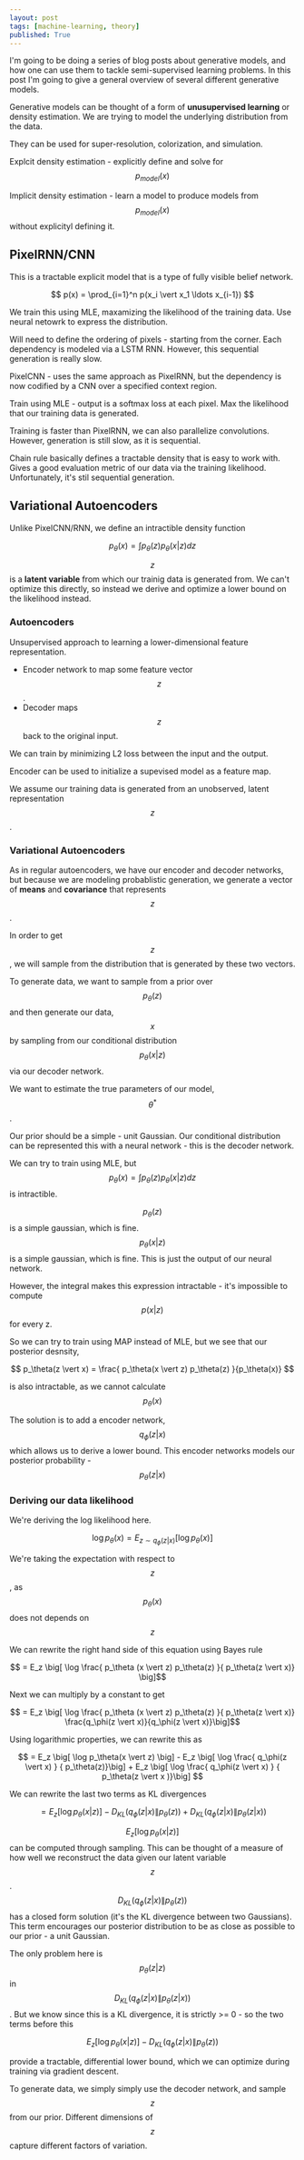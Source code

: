 ```yaml
---
layout: post
tags: [machine-learning, theory]
published: True
---
```


I'm going to be doing a series of blog posts about generative models, and how one can use them to tackle semi-supervised learning problems. In this post I'm going to give a general overview of several different generative models.


Generative models can be thought of a form of **unusupervised learning** or density estimation. 
We are trying to model the underlying distribution from the data. 

They can be used for super-resolution, colorization, and simulation.

Explcit density estimation - explicitly define and solve for $$p_{model}(x)$$

Implicit density estimation - learn a model to produce models from $$p_{model}(x)$$ without explicityl defining it. 

## PixelRNN/CNN
This is a tractable explicit model that is a type of fully visible belief network.

$$ p(x) = \prod_{i=1}^n p(x_i \vert x_1 \ldots x_{i-1}) $$

We train this using MLE, maxamizing the likelihood of the training data. Use neural netowrk to express the distribution.

Will need to define the ordering of pixels - starting from the corner. Each dependency is modeled via a LSTM RNN.
However, this sequential generation is really slow. 

PixelCNN - uses the same approach as PixelRNN, but the dependency is now codified by a CNN over a specified context region. 

Train using MLE - output is a softmax loss at each pixel. Max the likelihood that our training data is generated.

Training is faster than PixelRNN, we can also parallelize convolutions. However, generation is still slow, as it is sequential.

Chain rule basically defines a tractable density that is easy to work with. Gives a good evaluation metric of our data via the training likelihood. Unfortunately, it's stil sequential generation.

## Variational Autoencoders

Unlike PixelCNN/RNN, we define an intractible density function

$$p_\theta(x) = \int p_\theta(z) p_\theta(x \vert z) dz$$

$$z$$ is a **latent variable** from which our trainig data is generated from.
We can't optimize this directly, so instead we derive and optimize a lower bound on the likelihood instead.

### Autoencoders
Unsupervised approach to learning a lower-dimensional feature representation.
- Encoder network to map some feature vector $$z$$.
- Decoder maps $$z$$ back to the original input. 

We can train by minimizing L2 loss between the input and the output.

Encoder can be used to initialize a supevised model as a feature map. 

We assume our training data is generated from an unobserved, latent representation $$z$$.


### Variational Autoencoders
As in regular autoencoders, we have our encoder and decoder networks, but because we are modeling probablistic generation, we generate a vector of **means** and **covariance** that represents $$z$$.

In order to get $$z$$, we will sample from the distribution that is generated by these two vectors.

To generate data, we want to sample from a prior over $$p_\theta(z)$$ and then generate our data, $$x$$ by sampling from our conditional distribution $$p_\theta(x \vert z)$$ via our decoder network.

We want to estimate the true parameters of our model, $$\theta^*$$. 

Our prior should be a simple - unit Gaussian.
Our conditional distribution can be represented this with a neural network - this is the decoder network.

We can try to train using MLE, but $$p_\theta(x) = \int p_\theta(z) p_\theta(x \vert z) dz$$ is intractible. 

$$p_\theta(z)$$ is a simple gaussian, which is fine. 
$$p_\theta(x \vert z)$$ is a simple gaussian, which is fine. This is just the output of our neural network.

However, the integral makes this expression intractable - it's impossible to compute $$p(x \vert z)$$ for every z. 

So we can try to train using MAP instead of MLE, but we see that our posterior desnsity, 

$$ p_\theta(z \vert x) = \frac{ p_\theta(x \vert z) p_\theta(z) }{p_\theta(x)} $$

is also intractable, as we cannot calculate $$p_\theta(x)$$

The solution is to add a encoder network, $$q_\phi(z \vert x)$$ which allows us to derive a lower bound.
This encoder networks models our posterior probability - $$ p_\theta(z \vert x) $$


### Deriving our data likelihood

We're deriving the log likelihood here.

$$\log p_\theta(x) = E_{z \sim q_\phi(z \vert x)} \big[ \log p_\theta(x) \big]$$ 

We're taking the expectation with respect to $$z$$, as $$p_\theta(x)$$ does not depends on $$z$$

We can rewrite the right hand side of this equation using Bayes rule

$$ = E_z \big[ \log \frac{ p_\theta (x \vert z) p_\theta(z) }{ p_\theta(z \vert x)} \big]$$

Next we can multiply by a constant to get 

$$ = E_z \big[ \log \frac{ p_\theta (x \vert z) p_\theta(z) }{ p_\theta(z \vert x)}  \frac{q_\phi(z \vert x)}{q_\phi(z \vert x)}\big]$$

Using logarithmic properties, we can rewrite this as 


$$ = E_z \big[ \log p_\theta(x \vert z) \big] - E_z \big[ \log \frac{ q_\phi(z \vert x) } { p_\theta(z)}\big] + E_z \big[ \log \frac{ q_\phi(z \vert x) } { p_\theta(z \vert x )}\big] $$


We can rewrite the last two terms as KL divergences

$$ = E_z \big[ \log p_\theta(x \vert z) \big] - D_{KL}(q_\phi(z \vert x ) \middle\| p_\theta(z)) + D_{KL}(q_\phi(z \vert x ) \middle\| p_\theta(z \vert x))$$

$$E_z \big[ \log p_\theta(x \vert z) \big]$$ can be computed through sampling. This can be thought of a measure of how well we reconstruct the data given our latent variable $$z$$. $$D_{KL}(q_\phi(z \vert x ) \middle\| p_\theta(z))$$ has a closed form solution (it's the KL divergence between two Gaussians). This term encourages our posterior distribution to be as close as possible to our prior - a unit Gaussian.

The only problem here is $$p_\theta(z \vert z)$$ in $$D_{KL}(q_\phi(z \vert x ) \middle\| p_\theta(z \vert x))$$. But we know since this is a KL divergence, it is strictly >= 0 - so the two terms before this 


$$E_z \big[ \log p_\theta(x \vert z) \big] - D_{KL}(q_\phi(z \vert x ) \middle\| p_\theta(z))$$

provide a tractable, differential lower bound, which we can optimize during training via gradient descent.

To generate data, we simply simply use the decoder network, and sample $$z$$ from our prior. Different dimensions of $$z$$ capture different factors of variation.
